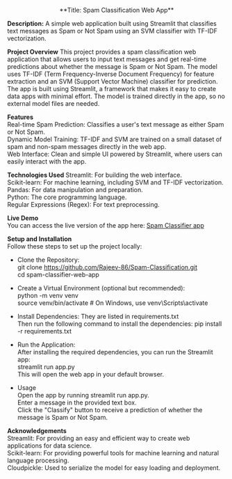 <p style="text-align: center;">**Title: Spam Classification Web App**</p>


**Description:** A simple web application built using Streamlit that classifies text messages as Spam or Not Spam using an SVM classifier with TF-IDF vectorization.

**Project Overview**
This project provides a spam classification web application that allows users to input text messages and get real-time predictions about whether the message is Spam or Not Spam. The model uses TF-IDF (Term Frequency-Inverse Document Frequency) for feature extraction and an SVM (Support Vector Machine) classifier for prediction. The app is built using Streamlit, a framework that makes it easy to create data apps with minimal effort. The model is trained directly in the app, so no external model files are needed.  

**Features**  
Real-time Spam Prediction: Classifies a user's text message as either Spam or Not Spam.  
Dynamic Model Training: TF-IDF and SVM are trained on a small dataset of spam and non-spam messages directly in the web app.  
Web Interface: Clean and simple UI powered by Streamlit, where users can easily interact with the app.  

**Technologies Used**
Streamlit: For building the web interface.  
Scikit-learn: For machine learning, including SVM and TF-IDF vectorization.  
Pandas: For data manipulation and preparation.  
Python: The core programming language.  
Regular Expressions (Regex): For text preprocessing.  

**Live Demo**  
You can access the live version of the app here: [Spam Classifier app](https://spamclassifierbyrajeev.streamlit.app/)

**Setup and Installation**  
Follow these steps to set up the project locally:

- Clone the Repository:  
git clone https://github.com/Rajeev-86/Spam-Classification.git  
cd spam-classifier-web-app

- Create a Virtual Environment (optional but recommended):  
python -m venv venv  
source venv/bin/activate  # On Windows, use venv\Scripts\activate  

- Install Dependencies: They are listed in requirements.txt  
Then run the following command to install the dependencies: pip install -r requirements.txt  

- Run the Application:  
After installing the required dependencies, you can run the Streamlit app:  
streamlit run app.py  
This will open the web app in your default browser.  

- Usage  
Open the app by running streamlit run app.py.  
Enter a message in the provided text box.  
Click the "Classify" button to receive a prediction of whether the message is Spam or Not Spam.  

**Acknowledgements**  
Streamlit: For providing an easy and efficient way to create web applications for data science.  
Scikit-learn: For providing powerful tools for machine learning and natural language processing.  
Cloudpickle: Used to serialize the model for easy loading and deployment.  






